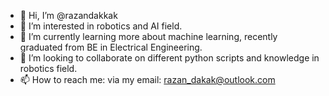 - 👋 Hi, I’m @razandakkak
- 👀 I’m interested in robotics and AI field.
- 🌱 I’m currently learning more about machine learning, recently graduated from BE in Electrical Engineering.
- 💞️ I’m looking to collaborate on different python scripts and knowledge in robotics field.
- 📫 How to reach me: via my email: razan_dakak@outlook.com


<!---
razandakkak/razandakkak is a ✨ special ✨ repository because its `README.md` (this file) appears on your GitHub profile.
You can click the Preview link to take a look at your changes.
--->
